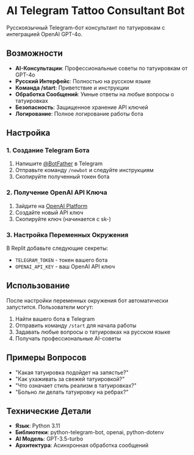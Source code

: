 # AI Telegram Tattoo Consultant Bot

Русскоязычный Telegram-бот консультант по татуировкам с интеграцией OpenAI GPT-4o.

## Возможности

- **AI-Консультации**: Профессиональные советы по татуировкам от GPT-4o
- **Русский Интерфейс**: Полностью на русском языке
- **Команда /start**: Приветствие и инструкции
- **Обработка Сообщений**: Умные ответы на любые вопросы о татуировках
- **Безопасность**: Защищенное хранение API ключей
- **Логирование**: Полное логирование работы бота

## Настройка

### 1. Создание Telegram Бота

1. Напишите [@BotFather](https://t.me/BotFather) в Telegram
2. Отправьте команду `/newbot` и следуйте инструкциям
3. Скопируйте полученный токен бота

### 2. Получение OpenAI API Ключа

1. Зайдите на [OpenAI Platform](https://platform.openai.com/api-keys)
2. Создайте новый API ключ
3. Скопируйте ключ (начинается с sk-)

### 3. Настройка Переменных Окружения

В Replit добавьте следующие секреты:

- `TELEGRAM_TOKEN` - токен вашего бота
- `OPENAI_API_KEY` - ваш OpenAI API ключ

## Использование

После настройки переменных окружения бот автоматически запустится. Пользователи могут:

1. Найти вашего бота в Telegram
2. Отправить команду `/start` для начала работы
3. Задавать любые вопросы о татуировках на русском языке
4. Получать профессиональные AI-советы

## Примеры Вопросов

- "Какая татуировка подойдет на запястье?"
- "Как ухаживать за свежей татуировкой?"
- "Что означает стиль реализм в татуировках?"
- "Больно ли делать татуировку на ребрах?"

## Технические Детали

- **Язык**: Python 3.11
- **Библиотеки**: python-telegram-bot, openai, python-dotenv
- **AI Модель**: GPT-3.5-turbo
- **Архитектура**: Асинхронная обработка сообщений
